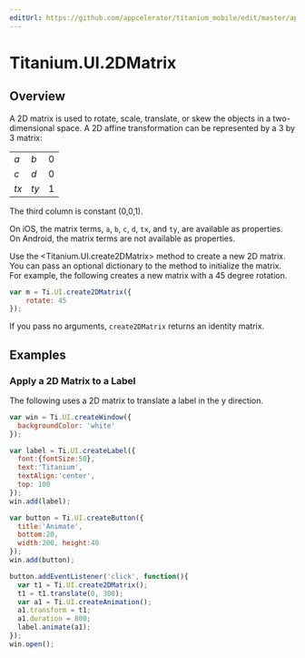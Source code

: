 ```yaml
---
editUrl: https://github.com/appcelerator/titanium_mobile/edit/master/apidoc/Titanium/UI/2DMatrix.yml
---
```

# Titanium.UI.2DMatrix

<TypeHeader/>

## Overview

A 2D matrix is used to rotate, scale, translate, or skew the objects in a two-dimensional space.
A 2D affine transformation can be  represented by a 3 by 3 matrix:

<table>
  <tbody>
    <tr>
      <td><i>a</i></td>
      <td><i>b</i></td>
      <td>0</td>
    </tr>
    <tr>
      <td><i>c</i></td>
      <td><i>d</i></td>
      <td>0</td>
    </tr>
    <tr>
      <td><i>tx</i></td>
      <td><i>ty</i></td>
      <td>1</td>
    </tr>
  </tbody>
</table>

The third column is constant (0,0,1).

On iOS, the matrix terms, `a`, `b`, `c`, `d`, `tx`, and `ty`,
are available as properties. On Android, the matrix terms are not available as properties.

Use the <Titanium.UI.create2DMatrix> method to create a new 2D matrix. You can
pass an optional <MatrixCreationDict> dictionary to the method to initialize the
matrix. For example, the following creates a new matrix with a 45 degree rotation.

``` js
var m = Ti.UI.create2DMatrix({
    rotate: 45
});
```

If you pass no arguments, `create2DMatrix` returns an identity matrix.

## Examples

### Apply a 2D Matrix to a Label

The following uses a 2D matrix to translate a label in the y direction.

``` js
var win = Ti.UI.createWindow({
  backgroundColor: 'white'
});

var label = Ti.UI.createLabel({
  font:{fontSize:50},
  text:'Titanium',
  textAlign:'center',
  top: 100
});
win.add(label);

var button = Ti.UI.createButton({
  title:'Animate',
  bottom:20,
  width:200, height:40
});
win.add(button);

button.addEventListener('click', function(){
  var t1 = Ti.UI.create2DMatrix();
  t1 = t1.translate(0, 300);
  var a1 = Ti.UI.createAnimation();
  a1.transform = t1;
  a1.duration = 800;
  label.animate(a1);
});
win.open();
```

<ApiDocs/>
